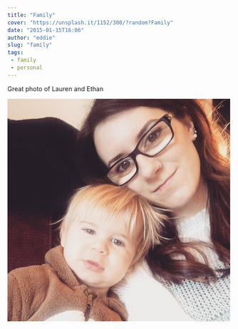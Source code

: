 ```yaml
---
title: "Family"
cover: "https://unsplash.it/1152/300/?random?Family"
date: "2015-01-15T16:06"
author: "eddie"
slug: "family"
tags:
 - family
 - personal
---
```

Great photo of Lauren and Ethan

![Ethan and Lauren](/images/lauren-ethan.jpg)
